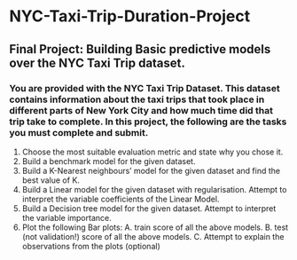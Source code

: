 # NYC-Taxi-Trip-Duration-Project

## Final Project: Building Basic predictive models over the NYC Taxi Trip dataset.

### You are provided with the NYC Taxi Trip Dataset. This dataset contains information about the taxi trips that took place in different parts of New York City and how much time did that trip take to complete. In this project, the following are the tasks you must complete and submit.
1. Choose the most suitable evaluation metric and state why you chose it.
2. Build a benchmark model for the given dataset.
3. Build a K-Nearest neighbours’ model for the given dataset and find the best value of K.
4. Build a Linear model for the given dataset with regularisation. Attempt to interpret the variable coefficients
of the Linear Model.
5. Build a Decision tree model for the given dataset. Attempt to interpret the variable importance.
6. Plot the following Bar plots:
A. train score of all the above models.
B. test (not validation!) score of all the above models.
C. Attempt to explain the observations from the plots (optional)
